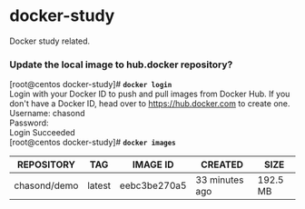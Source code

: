 # docker-study
Docker study related.

### Update the local image to hub.docker repository?
[root@centos docker-study]\# **`docker login`**<br>
Login with your Docker ID to push and pull images from Docker Hub. If you don't have a Docker ID, head over to https://hub.docker.com to create one.<br>
Username: chasond<br>
Password: <br>
Login Succeeded<br>
[root@centos docker-study]\# **`docker images`**

| REPOSITORY                | TAG                 | IMAGE ID            | CREATED             | SIZE         |
| ------------------------- | ------------------- | ------------------- | ------------------- | ------------ |
| chasond/demo              | latest              | eebc3be270a5        | 33 minutes ago      | 192.5 MB     |

